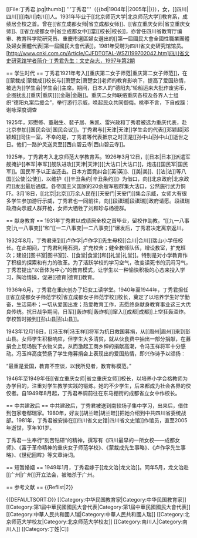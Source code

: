 [[File:丁秀君.jpg|thumb]]
'''丁秀君'''（{{bd|1904年||2005年||}}），女，[[四川|四川]][[南川|南川]]人。1931年毕业于[[北京师范大学|北京师范大学]]教育系，成绩居全校之首。曾在[[省立成都女师|省立成都女师]]、[[省立重庆女师|省立重庆女师]]、[[省立成都女中|省立成都女中]]當[[校长|校长]]，亦曾任四川省教育厅编审、教育科学院研究员、重慶市選區婦女選出的[[第一屆國民大會全國性職業團體及婦女團體代表|第一屆國民大會代表]]。1981年受聘为四川省文史研究馆馆员。<ref>[http://www.cnki.com.cn/Article/CJFDTOTAL-WSZI199702042.htm]四川省文史研究馆学者简介·丁秀君先生：文史杂志，1997年第2期</ref>

== 学生时代 ==
丁秀君1921年考入[[重庆第二女子师范|重庆第二女子师范]]，在[[蒙裁成|蒙裁成]]校长与[[萧楚女|萧楚女]]老师的教育影响下，提高了爱国热情，被选为[[学生会|学生会]]主席。期间，日本人的“德阳丸”轮船运来大批作废劣币，企图扰乱[[重庆|重庆]][[金融|金融]]。重庆二女师联络重庆各校及各界人士组织“德阳丸案后援会”，举行游行示威，唤起民众共同御侮。<ref>桃李不言，下自成蹊：谢咏深度调查</ref>

1925年，邓懋修、董融生、裴子居、朱凯、雷兴政和丁秀君被选为重庆代表，赴北京参加[[国民会议|国民会议]]。丁秀君与[[天津|天津]]学生会的代表[[邓颖超|邓颖超]]同住一室。不幸的是，丁秀君等代表抵京之时正是[[孙中山|孙中山]]逝世之日。他们一路护灵送灵至[[西山碧云寺|西山碧云寺]]。

1925年，丁秀君考入北京师范大学教育系。1926年3月12日，[[日本|日本]]派遣军舰掩护[[奉军|奉军]]舰队进攻[[天津|天津]][[大沽口|大沽口]]，炮击[[国民军|国民军]]。国民军予以正当还击。日本方面竟纠合[[英|英]]、[[美|美]]、[[法|法]]等八国[[公使|公使]]，以维护《[[辛丑条约|辛丑条约]]》为借口，向[[北京政府|北京政府]]发出最后通牒。各帝国主义国家的20余艘军舰群集大沽口，公然施行武力恫吓。3月18日，[[北京|北京]]万余人民在[[天安门|天安门]]集会示威，女师大有很多学生参加游行示威，丁秀君也一同前往，向[[段祺瑞|段祺瑞]]政府请愿。段祺瑞政府向示威人群开枪，女师大牺牲了刘和珍与杨德群。

== 献身教育 ==
1931年丁秀君以成绩居全校之首毕业，留校作助教。“[[九一八事变|九一八事变]]”和“[[一二八事变|一二八事变]]”爆发后，丁秀君决定离京返川。

1932年8月，丁秀君来到[[卢作孚|卢作孚]]先生母校[[合川|合川]]瑞山小学任校长。在此期间，丁秀君利用石洞，扩充校舍；健全教师队伍，增设教室，扩充班次；建设[[图书室|图书室]]、[[食堂|食堂]]和[[礼堂|礼堂]]。特别是对小学教育作了积极的探索和有力的改革。为了活跃学校的学习空气，改变读死书的沉闷习气，丁秀君提出“以音体为中心”的教育模式，让学生以一种愉快积极的心态来投入学习，陶冶情操，促进[[德育|德育]]教育。

1936年6月，丁秀君在重庆创办了妇女工读学堂。1940年至1944年，丁秀君担任[[省立成都女子师范学校|省立成都女子师范学校]]校长，奠定了以培养学生好学勤奋，生活简朴；一切从爱国出发；热爱教育工作，志愿终身献身教育事业这三大优良传统。抗日战争期间，日军[[轰炸机|轰炸机]]窜入[[成都|成都]]上空狂轰滥炸。学校暂时搬到[[彭山县|彭山县]]。

1943年12月16日，[[冯玉祥|冯玉祥]]将军为抗日救国募捐，从[[眉州|眉州]]来到彭山县。女师学生积极响应，但学生大多清贫，就从伙食费中抽出一部分捐献，在募捐会上现场脱下衣物义卖，从而激起工商乡绅的捐献高潮，令冯玉祥将军十分感动。冯玉祥高度赞扬了学生倦募捐会上表现出的爱国热情，即兴作诗予以颂扬：

“最重是爱国，教育不空谈，以我所见者，教育称模范。”

1946年至1949年任[[省立重庆女师|省立重庆女师]]校长，以培养小学合格教师为办学目的，注重对学生教学实践的锻炼。她的不少学生，后来都成为社会各界的佼佼者。自1949年8月起，丁秀君奉调前往在东马棚街的成都省立女中作校长。

== 中共建政后 ==
中共建政后，丁秀君被送到南较场子集中学习，出来后，借住到包家巷鄢瑞家。1980年，好友[[胡兰畦|胡兰畦]]把她介绍到中共四川省委统战部。1981年，丁秀君被安排在[[四川省文史馆|四川省文史馆]]作馆员，直至2005年逝世，享年101岁。

丁秀君一生奉行”刻苦钻研“的精神，撰写有《四川最早的一所女校——成都女师》、《富于革命精神的重庆女子师范学校》、《蒙裁成先生事略》、《卢作孚先生事略》、《世纪回眸》等文章诗词。

== 短暂婚姻 ==
1949年1月，丁秀君嫁于[[龙文治|龙文治]]。同年5月，龙文治赴[[广州|广州]]开立法会，被暗杀于广州。

== 参考文献 ==
{{Reflist|2}}

{{DEFAULTSORT:D}}
[[Category:中华民国教育家|Category:中华民国教育家]]
[[Category:第1屆中華民國國民大會代表|Category:第1屆中華民國國民大會代表]]
[[Category:中華人民共和國人瑞|Category:中華人民共和國人瑞]]
[[Category:北京师范大学校友|Category:北京师范大学校友]]
[[Category:南川人|Category:南川人]]
[[Category:丁姓|C]]